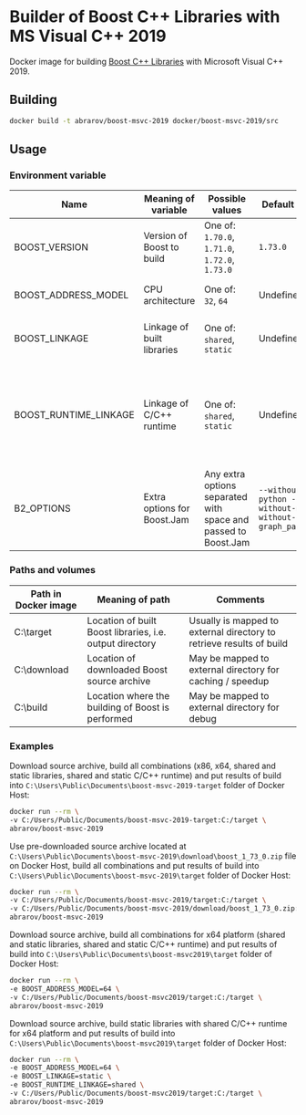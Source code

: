 # Builder of Boost C++ Libraries with MS Visual C++ 2019

Docker image for building [Boost C++ Libraries](http://www.boost.org/) with Microsoft Visual C++ 2019.

## Building

```bash
docker build -t abrarov/boost-msvc-2019 docker/boost-msvc-2019/src
```

## Usage

### Environment variable

| Name | Meaning of variable | Possible values | Default value | Comments |
|------|---------------------|-----------------|---------------|----------|
| BOOST_VERSION | Version of Boost to build | One of: `1.70.0`, `1.71.0`, `1.72.0`, `1.73.0` | `1.73.0` | |
| BOOST_ADDRESS_MODEL | CPU architecture | One of: `32`, `64` | Undefined | When undefined then both `64` and `32` (in the same order) are built |
| BOOST_LINKAGE | Linkage of built libraries | One of: `shared`, `static` | Undefined | When undefined then both `shared` and `static` (in the same order) are built |
| BOOST_RUNTIME_LINKAGE | Linkage of C/C++ runtime | One of: `shared`, `static` | Undefined | When undefined then both `shared` and `static` (in the same order) are built, when `BOOST_LINKAGE` is `shared` then `static` value of `BOOST_RUNTIME_LINKAGE` is ignored |
| B2_OPTIONS | Extra options for Boost.Jam | Any extra options separated with space and passed to Boost.Jam | `--without-python --without-mpi --without-graph_parallel` | | 

### Paths and volumes

| Path in Docker image | Meaning of path | Comments |
|----------------------|-----------------|----------|
| C:\target | Location of built Boost libraries, i.e. output directory | Usually is mapped to external directory to retrieve results of build |
| C:\download | Location of downloaded Boost source archive | May be mapped to external directory for caching / speedup |
| C:\build | Location where the building of Boost is performed | May be mapped to external directory for debug |

### Examples

Download source archive, build all combinations (x86, x64, shared and static libraries, shared and static C/C++ runtime) 
and put results of build into `C:\Users\Public\Documents\boost-msvc-2019-target` folder of Docker Host:

```bash
docker run --rm \
-v C:/Users/Public/Documents/boost-msvc-2019-target:C:/target \
abrarov/boost-msvc-2019
```
 
Use pre-downloaded source archive located at `C:\Users\Public\Documents\boost-msvc-2019\download\boost_1_73_0.zip` file 
on Docker Host, build all combinations and put results of build into `C:\Users\Public\Documents\boost-msvc-2019\target` 
folder of Docker Host:
 
```bash
docker run --rm \
-v C:/Users/Public/Documents/boost-msvc-2019/target:C:/target \
-v C:/Users/Public/Documents/boost-msvc-2019/download/boost_1_73_0.zip:C:/download/boost_1_73_0.zip \
abrarov/boost-msvc-2019
```

Download source archive, build all combinations for x64 platform (shared and static libraries, shared and static C/C++ runtime) 
and put results of build into `C:\Users\Public\Documents\boost-msvc2019\target` folder of Docker Host:

```bash
docker run --rm \
-e BOOST_ADDRESS_MODEL=64 \
-v C:/Users/Public/Documents/boost-msvc2019/target:C:/target \
abrarov/boost-msvc-2019
```

Download source archive, build static libraries with shared C/C++ runtime for x64 platform and put results of build into 
`C:\Users\Public\Documents\boost-msvc2019\target` folder of Docker Host:

```bash
docker run --rm \
-e BOOST_ADDRESS_MODEL=64 \
-e BOOST_LINKAGE=static \
-e BOOST_RUNTIME_LINKAGE=shared \
-v C:/Users/Public/Documents/boost-msvc2019/target:C:/target \
abrarov/boost-msvc-2019
```
